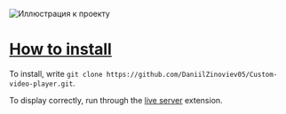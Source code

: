 ![Иллюстрация к проекту](https://github.com/DaniilZinoviev05/Custom-video-player/blob/master/vokoscreenNG-2024-08-13_23-50-41.gif)


# [How to install](#how-to-install)


To install, write `git clone https://github.com/DaniilZinoviev05/Custom-video-player.git`.


To display correctly, run through the [live server](https://marketplace.visualstudio.com/items?itemName=ritwickdey.LiveServer) extension.
